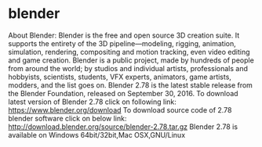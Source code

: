 blender
=======
About Blender:
Blender is the free and open source 3D creation suite. It supports the entirety of the 3D pipeline—modeling, rigging, animation, simulation, rendering, compositing and motion tracking, even video editing and game creation.
Blender is a public project, made by hundreds of people from around the world; by studios and individual artists, professionals and hobbyists, scientists, students, VFX experts, animators, game artists, modders, and the list goes on.
Blender 2.78 is the latest stable release from the Blender Foundation, released on September 30, 2016. 
To download latest version of Blender 2.78 click on following link:
https://www.blender.org/download
To download source code of 2.78 blender software click on below link:
http://download.blender.org/source/blender-2.78.tar.gz
Blender 2.78 is available on Windows 64bit/32bit,Mac OSX,GNU/Linux

